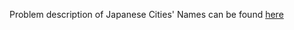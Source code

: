 Problem description of Japanese Cities' Names can be found
[here](https://www.hackerrank.com/challenges/japanese-cities-name/problem)

